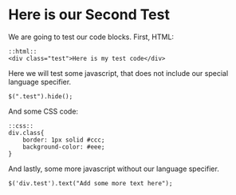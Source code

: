 # Here is our Second Test

We are going to test our code blocks. First, HTML:

	::html::
	<div class="test">Here is my test code</div>

Here we will test some javascript, that does not include our special language specifier.

	$(".test").hide();
	
And some CSS code:

	::css::
	div.class{
		border: 1px solid #ccc;
		background-color: #eee;
	}


And lastly, some more javascript without our language specifier.

	$('div.test').text("Add some more text here");